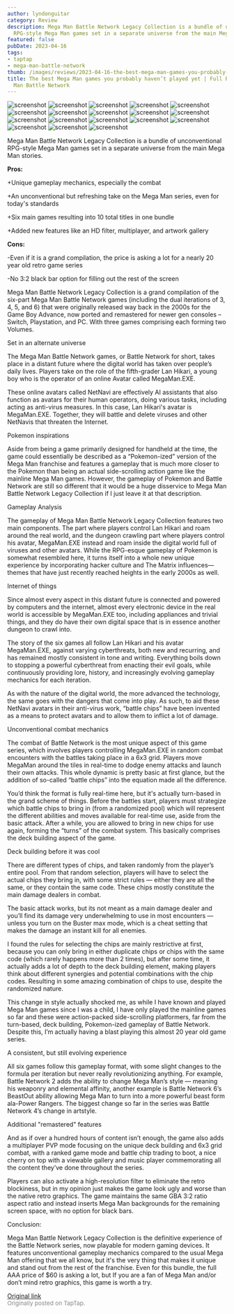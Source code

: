```yaml
---
author: lyndonguitar
category: Review
description: Mega Man Battle Network Legacy Collection is a bundle of unconventional
  RPG-style Mega Man games set in a separate universe from the main Mega Man stories.
featured: false
pubDate: 2023-04-16
tags:
- taptap
- mega-man-battle-network
thumb: /images/reviews/2023-04-16-the-best-mega-man-games-you-probably-havent-played-yet--full-review---mega-man-battle-net-0.avif
title: The best Mega Man games you probably haven’t played yet | Full Review - Mega
  Man Battle Network
---
```


<div class="gallery">
  <img src="/images/reviews/2023-04-16-the-best-mega-man-games-you-probably-havent-played-yet--full-review---mega-man-battle-net-0.avif" alt="screenshot" />
  <img src="/images/reviews/2023-04-16-the-best-mega-man-games-you-probably-havent-played-yet--full-review---mega-man-battle-net-1.avif" alt="screenshot" />
  <img src="/images/reviews/2023-04-16-the-best-mega-man-games-you-probably-havent-played-yet--full-review---mega-man-battle-net-2.avif" alt="screenshot" />
  <img src="/images/reviews/2023-04-16-the-best-mega-man-games-you-probably-havent-played-yet--full-review---mega-man-battle-net-3.avif" alt="screenshot" />
  <img src="/images/reviews/2023-04-16-the-best-mega-man-games-you-probably-havent-played-yet--full-review---mega-man-battle-net-4.avif" alt="screenshot" />
  <img src="/images/reviews/2023-04-16-the-best-mega-man-games-you-probably-havent-played-yet--full-review---mega-man-battle-net-5.avif" alt="screenshot" />
  <img src="/images/reviews/2023-04-16-the-best-mega-man-games-you-probably-havent-played-yet--full-review---mega-man-battle-net-6.avif" alt="screenshot" />
  <img src="/images/reviews/2023-04-16-the-best-mega-man-games-you-probably-havent-played-yet--full-review---mega-man-battle-net-7.avif" alt="screenshot" />
  <img src="/images/reviews/2023-04-16-the-best-mega-man-games-you-probably-havent-played-yet--full-review---mega-man-battle-net-8.avif" alt="screenshot" />
  <img src="/images/reviews/2023-04-16-the-best-mega-man-games-you-probably-havent-played-yet--full-review---mega-man-battle-net-9.avif" alt="screenshot" />
  <img src="/images/reviews/2023-04-16-the-best-mega-man-games-you-probably-havent-played-yet--full-review---mega-man-battle-net-10.avif" alt="screenshot" />
  <img src="/images/reviews/2023-04-16-the-best-mega-man-games-you-probably-havent-played-yet--full-review---mega-man-battle-net-11.avif" alt="screenshot" />
  <img src="/images/reviews/2023-04-16-the-best-mega-man-games-you-probably-havent-played-yet--full-review---mega-man-battle-net-12.avif" alt="screenshot" />
  <img src="/images/reviews/2023-04-16-the-best-mega-man-games-you-probably-havent-played-yet--full-review---mega-man-battle-net-13.avif" alt="screenshot" />
  <img src="/images/reviews/2023-04-16-the-best-mega-man-games-you-probably-havent-played-yet--full-review---mega-man-battle-net-14.avif" alt="screenshot" />
  <img src="/images/reviews/2023-04-16-the-best-mega-man-games-you-probably-havent-played-yet--full-review---mega-man-battle-net-15.avif" alt="screenshot" />
  <img src="/images/reviews/2023-04-16-the-best-mega-man-games-you-probably-havent-played-yet--full-review---mega-man-battle-net-16.avif" alt="screenshot" />
  <img src="/images/reviews/2023-04-16-the-best-mega-man-games-you-probably-havent-played-yet--full-review---mega-man-battle-net-17.avif" alt="screenshot" />
</div>

Mega Man Battle Network Legacy Collection is a bundle of unconventional RPG-style Mega Man games set in a separate universe from the main Mega Man stories.


**Pros:**


+Unique gameplay mechanics, especially the combat

+An unconventional but refreshing take on the Mega Man series, even for today's standards

+Six main games resulting into 10 total titles in one bundle

+Added new features like an HD filter, multiplayer, and artwork gallery


**Cons:**


-Even if it is a grand compilation, the price is asking a lot for a nearly 20 year old retro game series

-No 3:2 black bar option for filling out the rest of the screen

Mega Man Battle Network Legacy Collection is a grand compilation of the six-part Mega Man Battle Network games (including the dual iterations of 3, 4, 5, and 6) that were originally released way back in the 2000s for the Game Boy Advance, now ported and remastered for newer gen consoles – Switch, Playstation, and PC. With three games comprising each forming two Volumes.

Set in an alternate universe

The Mega Man Battle Network games, or Battle Network for short, takes place in a distant future where the digital world has taken over people’s daily lives. Players take on the role of the fifth-grader Lan Hikari, a young boy who is the operator of an online Avatar called MegaMan.EXE.

These online avatars called NetNavi are effectively AI assistants that also function as avatars for their human operators, doing various tasks, including acting as anti-virus measures. In this case, Lan Hikari's avatar is MegaMan.EXE. Together, they will battle and delete viruses and other NetNavis that threaten the Internet.

Pokemon inspirations

Aside from being a game primarily designed for handheld at the time, the game could essentially be described as a “Pokemon-ized” version of the Mega Man franchise and features a gameplay that is much more closer to the Pokemon than being an actual side-scrolling action game like the mainline Mega Man games. However, the gameplay of Pokemon and Battle Network are still so different that it would be a huge disservice to Mega Man Battle Network Legacy Collection if I just leave it at that description.

Gameplay Analysis

The gameplay of Mega Man Battle Network Legacy Collection features two main components. The part where players control Lan Hikari and roam around the real world, and the dungeon crawling part where players control his avatar, MegaMan.EXE instead and roam inside the digital world full of viruses and other avatars. While the RPG-esque gameplay of Pokemon is somewhat resembled here, it turns itself into a whole new unique experience by incorporating hacker culture and The Matrix influences— themes that have just recently reached heights in the early 2000s as well.

Internet of things

Since almost every aspect in this distant future is connected and powered by computers and the internet, almost every electronic device in the real world is accessible by MegaMan.EXE too, including appliances and trivial things, and they do have their own digital space that is in essence another dungeon to crawl into.

The story of the six games all follow Lan Hikari and his avatar MegaMan.EXE, against varying cyberthreats, both new and recurring, and has remained mostly consistent in tone and writing. Everything boils down to stopping a powerful cyberthreat from enacting their evil goals, while continuously providing lore, history, and increasingly evolving gameplay mechanics for each iteration.

As with the nature of the digital world, the more advanced the technology, the same goes with the dangers that come into play. As such, to aid these NetNavi avatars in their anti-virus work, “battle chips” have been invented as a means to protect avatars and to allow them to inflict a lot of damage.

Unconventional combat mechanics

The combat of Battle Network is the most unique aspect of this game series, which involves players controlling MegaMan.EXE in random combat encounters with the battles taking place in a 6x3 grid. Players move MegaMan around the tiles in real-time to dodge enemy attacks and launch their own attacks. This whole dynamic is pretty basic at first glance, but the addition of so-called “battle chips” into the equation made all the difference.

You’d think the format is fully real-time here, but it's actually turn-based in the grand scheme of things. Before the battles start, players must strategize which battle chips to bring in (from a randomized pool) which will represent the different abilities and moves available for real-time use, aside from the basic attack. After a while, you are allowed to bring in new chips for use again, forming the “turns” of the combat system. This basically comprises the deck building aspect of the game.

Deck building before it was cool

There are different types of chips, and taken randomly from the player’s entire pool. From that random selection, players will have to select the actual chips they bring in, with some strict rules — either they are all the same, or they contain the same code. These chips mostly constitute the main damage dealers in combat.

The basic attack works, but its not meant as a main damage dealer and you’ll find its damage very underwhelming to use in most encounters — unless you turn on the Buster max mode, which is a cheat setting that makes the damage an instant kill for all enemies.

I found the rules for selecting the chips are mainly restrictive at first, because you can only bring in either duplicate chips or chips with the same code (which rarely happens more than 2 times), but after some time, it actually adds a lot of depth to the deck building element, making players think about different synergies and potential combinations with the chip codes. Resulting in some amazing combination of chips to use, despite the randomized nature.

This change in style actually shocked me, as while I have known and played Mega Man games since I was a child, I have only played the mainline games so far and these were action-packed side-scrolling platformers, far from the turn-based, deck building, Pokemon-ized gameplay of Battle Network. Despite this, I’m actually having a blast playing this almost 20 year old game series.

A consistent, but still evolving experience

All six games follow this gameplay format, with some slight changes to the formula per iteration but never really revolutionizing anything. For example, Battle Network 2 adds the ability to change Mega Man’s style — meaning his weaponry and elemental affinity, another example is Battle Network 6’s BeastOut ability allowing Mega Man to turn into a more powerful beast form ala-Power Rangers. The biggest change so far in the series was Battle Network 4’s  change in artstyle.

Additional "remastered" features

And as if over a hundred hours of content isn’t enough, the game also adds a multiplayer PVP mode focusing on the unique deck building and 6x3 grid combat, with a ranked game mode and battle chip trading to boot, a nice cherry on top with a viewable gallery and music player commemorating all the content they’ve done throughout the series.

Players can also activate a high-resolution filter to eliminate the retro blockiness, but in my opinion just makes the game look ugly and worse than the native retro graphics. The game maintains the same GBA 3:2 ratio aspect ratio and instead inserts Mega Man backgrounds for the remaining screen space, with no option for black bars.

Conclusion:

Mega Man Battle Network Legacy Collection is the definitive experience of the Battle Network series, now playable for modern gaming devices. It features unconventional gameplay mechanics compared to the usual Mega Man offering that we all know, but it's the very thing that makes it unique and stand out from the rest of the franchise. Even for this bundle, the full AAA price of $60 is asking a lot, but If you are a fan of Mega Man and/or don’t mind retro graphics, this game is worth a try.

[Original link](https://www.taptap.io/post/5144497)<br><span style="font-size: 0.95em; color: #888;">Originally posted on TapTap.</span>